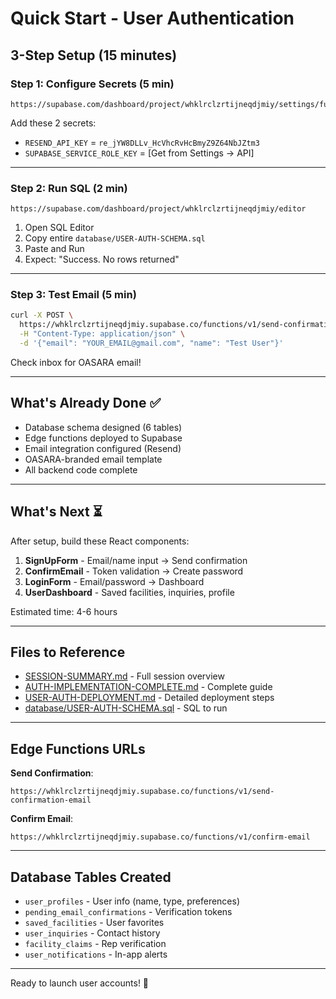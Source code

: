 # Quick Start - User Authentication

## 3-Step Setup (15 minutes)

### Step 1: Configure Secrets (5 min)
```
https://supabase.com/dashboard/project/whklrclzrtijneqdjmiy/settings/functions
```

Add these 2 secrets:
- `RESEND_API_KEY` = `re_jYW8DLLv_HcVhcRvHcBmyZ9Z64NbJZtm3`
- `SUPABASE_SERVICE_ROLE_KEY` = [Get from Settings → API]

---

### Step 2: Run SQL (2 min)
```
https://supabase.com/dashboard/project/whklrclzrtijneqdjmiy/editor
```

1. Open SQL Editor
2. Copy entire `database/USER-AUTH-SCHEMA.sql`
3. Paste and Run
4. Expect: "Success. No rows returned"

---

### Step 3: Test Email (5 min)
```bash
curl -X POST \
  https://whklrclzrtijneqdjmiy.supabase.co/functions/v1/send-confirmation-email \
  -H "Content-Type: application/json" \
  -d '{"email": "YOUR_EMAIL@gmail.com", "name": "Test User"}'
```

Check inbox for OASARA email!

---

## What's Already Done ✅

- Database schema designed (6 tables)
- Edge functions deployed to Supabase
- Email integration configured (Resend)
- OASARA-branded email template
- All backend code complete

---

## What's Next ⏳

After setup, build these React components:
1. **SignUpForm** - Email/name input → Send confirmation
2. **ConfirmEmail** - Token validation → Create password
3. **LoginForm** - Email/password → Dashboard
4. **UserDashboard** - Saved facilities, inquiries, profile

Estimated time: 4-6 hours

---

## Files to Reference

- [SESSION-SUMMARY.md](SESSION-SUMMARY.md) - Full session overview
- [AUTH-IMPLEMENTATION-COMPLETE.md](AUTH-IMPLEMENTATION-COMPLETE.md) - Complete guide
- [USER-AUTH-DEPLOYMENT.md](USER-AUTH-DEPLOYMENT.md) - Detailed deployment steps
- [database/USER-AUTH-SCHEMA.sql](database/USER-AUTH-SCHEMA.sql) - SQL to run

---

## Edge Functions URLs

**Send Confirmation**:
```
https://whklrclzrtijneqdjmiy.supabase.co/functions/v1/send-confirmation-email
```

**Confirm Email**:
```
https://whklrclzrtijneqdjmiy.supabase.co/functions/v1/confirm-email
```

---

## Database Tables Created

- `user_profiles` - User info (name, type, preferences)
- `pending_email_confirmations` - Verification tokens
- `saved_facilities` - User favorites
- `user_inquiries` - Contact history
- `facility_claims` - Rep verification
- `user_notifications` - In-app alerts

---

Ready to launch user accounts! 🚀
